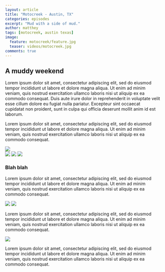 ```yaml
---
layout: article
title: "Motocreek - Austin, TX"
categories: episodes
excerpt: "Mud with a side of mud."
author: matthey
tags: [motocreek, austin texas]
image:
  feature: motocreek/feature.jpg
  teaser: videos/motocreek.jpg
comments: true
---
```


## A muddy weekend

<p>
Lorem ipsum dolor sit amet, consectetur adipiscing elit, sed do eiusmod tempor incididunt ut labore et dolore magna aliqua. Ut enim ad minim veniam, quis nostrud exercitation ullamco laboris nisi ut aliquip ex ea commodo consequat. Duis aute irure dolor in reprehenderit in voluptate velit esse cillum dolore eu fugiat nulla pariatur. Excepteur sint occaecat cupidatat non proident, sunt in culpa qui officia deserunt mollit anim id est laborum.
</p>

<p>
Lorem ipsum dolor sit amet, consectetur adipiscing elit, sed do eiusmod tempor incididunt ut labore et dolore magna aliqua. Ut enim ad minim veniam, quis nostrud exercitation ullamco laboris nisi ut aliquip ex ea commodo consequat.
</p>


<div class="image-container">
  <img src="/images/motocreek/a.jpg" />

  <div class=" img-3col">
    <img src="/images/motocreek/c.jpg" />
    <img src="/images/motocreek/f.jpg" />
    <img src="/images/motocreek/e.jpg" />
  </div>
</div>

### Blah blah

<p>
Lorem ipsum dolor sit amet, consectetur adipiscing elit, sed do eiusmod tempor incididunt ut labore et dolore magna aliqua. Ut enim ad minim veniam, quis nostrud exercitation ullamco laboris nisi ut aliquip ex ea commodo consequat.
</p>


<div class="image-container img-2col">
  <img src="/images/motocreek/f.jpg" />
  <img src="/images/motocreek/c.jpg" />
</div>


<p>
Lorem ipsum dolor sit amet, consectetur adipiscing elit, sed do eiusmod tempor incididunt ut labore et dolore magna aliqua. Ut enim ad minim veniam, quis nostrud exercitation ullamco laboris nisi ut aliquip ex ea commodo consequat.
</p>


<div class="img-full-width">
  <img src="/images/motocreek/g.jpg" />
</div>

<p>
Lorem ipsum dolor sit amet, consectetur adipiscing elit, sed do eiusmod tempor incididunt ut labore et dolore magna aliqua. Ut enim ad minim veniam, quis nostrud exercitation ullamco laboris nisi ut aliquip ex ea commodo consequat.
</p>